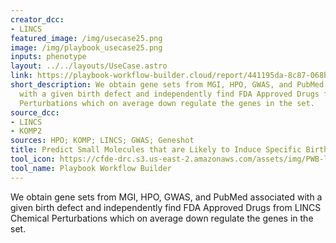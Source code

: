 ```yaml
---
creator_dcc:
- LINCS
featured_image: /img/usecase25.png
image: /img/playbook_usecase25.png
inputs: phenotype
layout: ../../layouts/UseCase.astro
link: https://playbook-workflow-builder.cloud/report/441195da-8c87-068b-eb53-9241593608d9
short_description: We obtain gene sets from MGI, HPO, GWAS, and PubMed associated
  with a given birth defect and independently find FDA Approved Drugs from LINCS Chemical
  Perturbations which on average down regulate the genes in the set.
source_dcc:
- LINCS
- KOMP2
sources: HPO; KOMP; LINCS; GWAS; Geneshot
title: Predict Small Molecules that are Likely to Induce Specific Birth Defects
tool_icon: https://cfde-drc.s3.us-east-2.amazonaws.com/assets/img/PWB-logo-2024.png
tool_name: Playbook Workflow Builder
---
```

We obtain gene sets from MGI, HPO, GWAS, and PubMed associated with a given birth defect and independently find FDA Approved Drugs from LINCS Chemical Perturbations which on average down regulate the genes in the set.